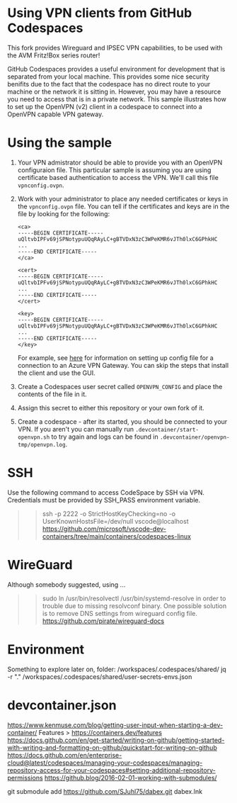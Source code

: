 # Using VPN clients from GitHub Codespaces
This fork provides Wireguard and IPSEC VPN capabilities, to be used with the AVM Fritz!Box series router!

GitHub Codespaces provides a useful environment for development that is separated from your local machine. This provides some nice security benifits due to the fact that the codespace has no direct route to your machine or the network it is sitting in. However, you may have a resource you need to access that is in a private network. This sample illustrates how to set up the OpenVPN (v2) client in a codespace to connect into a OpenVPN capable VPN gateway.

# Using the sample

1. Your VPN admistrator should be able to provide you with an OpenVPN configuraion file. This particular sample is assuming you are using certificate based authentication to access the VPN. We'll call this file `vpnconfig.ovpn`.
2. Work with your administrator to place any needed certificates or keys in the `vpnconfig.ovpn` file. You can tell if the certificates and keys are in the file by looking for the following:

    ```
    <ca>
    -----BEGIN CERTIFICATE-----
    uQltvbIPFv69jSPNotypuUQqRAyLC+gBTVDxN3zC3WPeKMR6vJTh0lxC6GPhkHC
    ...
    -----END CERTIFICATE-----
    </ca>

    <cert>
    -----BEGIN CERTIFICATE-----
    uQltvbIPFv69jSPNotypuUQqRAyLC+gBTVDxN3zC3WPeKMR6vJTh0lxC6GPhkHC
    ...
    -----END CERTIFICATE-----
    </cert>

    <key>
    -----BEGIN CERTIFICATE-----
    uQltvbIPFv69jSPNotypuUQqRAyLC+gBTVDxN3zC3WPeKMR6vJTh0lxC6GPhkHC
    ...
    -----END CERTIFICATE-----
    </key>

    ```
    
    For example, see [here](https://docs.microsoft.com/en-us/azure/vpn-gateway/vpn-gateway-howto-openvpn-clients#linux) for information on setting up config file for a connection to an Azure VPN Gateway. You can skip the steps that install the client and use the GUI.
3. Create a Codespaces user secret called `OPENVPN_CONFIG` and place the contents of the file in it.
4. Assign this secret to either this repository or your own fork of it.
5. Create a codespace - after its started, you should be connected to your VPN. If you aren't you can manually run `.devcontainer/start-openvpn.sh` to try again and logs can be found in `.devcontainer/openvpn-tmp/openvpn.log`.

# SSH
Use the following command to access CodeSpace by SSH via VPN.
Credentials must be provided by SSH_PASS environment variable.
>> ssh -p 2222 -o StrictHostKeyChecking=no -o UserKnownHostsFile=/dev/null vscode@localhost
https://github.com/microsoft/vscode-dev-containers/tree/main/containers/codespaces-linux

# WireGuard
Although somebody suggested, using ...
>> sudo ln /usr/bin/resolvectl /usr/bin/systemd-resolve
in order to trouble due to missing resolvconf binary. One possible solution is to remove DNS settings from wireguard config file.
https://github.com/pirate/wireguard-docs

# Environment
Something to explore later on, folder: /workspaces/.codespaces/shared/
jq -r "."  /workspaces/.codespaces/shared/user-secrets-envs.json

# devcontainer.json
https://www.kenmuse.com/blog/getting-user-input-when-starting-a-dev-container/
Features > https://containers.dev/features
https://docs.github.com/en/get-started/writing-on-github/getting-started-with-writing-and-formatting-on-github/quickstart-for-writing-on-github
https://docs.github.com/en/enterprise-cloud@latest/codespaces/managing-your-codespaces/managing-repository-access-for-your-codespaces#setting-additional-repository-permissions 
https://github.blog/2016-02-01-working-with-submodules/

git submodule add https://github.com/SJuhl75/dabex.git dabex.lnk
